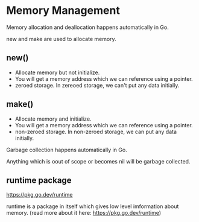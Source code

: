 # Memory Management

Memory allocation and deallocation happens automatically in Go.

new and make are used to allocate memory.

## new()

- Allocate memory but not initialize.
- You will get a memory address which we can reference using a pointer.
- zeroed storage. In zereoed storage, we can't put any data initially.

## make()

- Allocate memory and initialize.
- You will get a memory address which we can reference using a pointer.
- non-zeroed storage. In non-zeroed storage, we can put any data initially.

Garbage collection happens automatically in Go.

Anything which is oout of scope or becomes nil will be garbage collected.

## runtime package

https://pkg.go.dev/runtime

runtime is a package in itself which gives low level imformation about memory. (read more about it here: https://pkg.go.dev/runtime)

